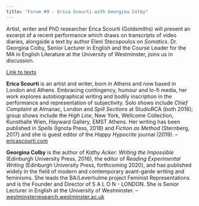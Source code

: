 ```yaml
---
title: "Forum #9 - Erica Scourti with Georgina Colby"
---
```


Artist, writer and PhD researcher Erica Scourti (Goldsmiths) will present an excerpt of a recent performance which draws on transcripts of video diaries, alongside a text by author Eleni Stecopoulos on *Somatics*. Dr. Georgina Colby, Senior Lecturer in English and the Course Leader for the MA in English Literature at the University of Westminster, joins us in discussion.

[Link to texts](https://www.dropbox.com/sh/yteb0msqbl1ye4d/AAA5U-vvUrME4hrstUgscaEoa?dl=0)

**Erica Scourti** is an artist and writer, born in Athens and now based in London and Athens. Embracing contingency, humour and lo-fi media, her work explores autobiographical writing and bodily inscription in the performance and representation of subjectivity. Solo shows include *Chief Complaint* at Almanac, London and *Spill Sections* at StudioRCA (both 2018); group shows include the *High Line*, New York, Wellcome Collection, Kunsthalle Wien, Hayward Gallery, EMST Athens. Her writing has been published in *Spells* (Ignota Press, 2018) and *Fiction as Method* (Sternberg, 2017) and she is guest editor of the *Happy Hypocrite* journal (2019). – [ericascourti.com](http://www.ericascourti.com)

**Georgina Colby** is the author of *Kathy Acker: Writing the Impossible* (Edinburgh University Press, 2016), the editor of *Reading Experimental Writing* (Edinburgh University Press, forthcoming 2020), and has published widely in the field of modern and contemporary avant-garde writing and feminisms. She leads the BA/Leverhulme project Feminist Representations and is the Founder and Director of S A L O N - LONDON. She is Senior Lecturer in English at the University of Westminster. – [westminsterresearch.westminster.ac.uk](https://westminsterresearch.westminster.ac.uk/researcher/88670)

